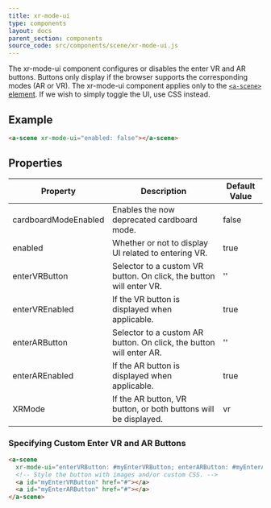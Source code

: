 ```yaml
---
title: xr-mode-ui
type: components
layout: docs
parent_section: components
source_code: src/components/scene/xr-mode-ui.js
---
```


The xr-mode-ui component configures or disables the enter VR and AR buttons. Buttons only display if the browser supports the corresponding modes (AR or VR). The xr-mode-ui component applies only
to the [`<a-scene>` element][scene]. If we wish to simply toggle the UI, use CSS instead.

## Example

```html
<a-scene xr-mode-ui="enabled: false"></a-scene>
```

## Properties

| Property | Description | Default Value |
| - | - | - |
| cardboardModeEnabled | Enables the now deprecated cardboard mode. | false |
| enabled | Whether or not to display UI related to entering VR. | true |
| enterVRButton | Selector to a custom VR button. On click, the button will enter VR. | '' |
| enterVREnabled | If the VR button is displayed when applicable.| true |
| enterARButton | Selector to a custom AR button. On click, the button will enter AR. | '' |
| enterAREnabled | If the AR button is displayed when applicable. | true |
| XRMode | If the AR button, VR button, or both buttons will be displayed. | vr |

### Specifying Custom Enter VR and AR Buttons

```html
<a-scene
  xr-mode-ui="enterVRButton: #myEnterVRButton; enterARButton: #myEnterARButton; XRMode: xr;">
  <!-- Style the button with images and/or custom CSS. -->
  <a id="myEnterVRButton" href="#"></a>
  <a id="myEnterARButton" href="#"></a>
</a-scene>
```

[scene]: ../core/scene.md
